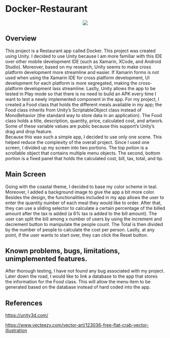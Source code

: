 # Docker-Restaurant
<kbd>
 <p align="center">
  <img src="https://github.com/pharlan97/Docker-Restaurant/blob/master/Screen%20Image.png">
 </p>
</kbd>


## Overview
This project is a Restaurant app called Docker. This project was created using Unity. I decided to use Unity because I am more familiar with this IDE over other mobile development IDE (such as Xamarin, XCode, and Android Studio). Moreover, based on my research, Unity seems to make cross platform development more streamline and easier. If Xamarin forms is not used when using the Xamarin IDE for cross platform development, UI development for each platform is more segregated, making the cross-platform development lass streamline. Lastly, Unity allows the app to be tested in Play mode so that there is no need to build an APK every time I want to test a newly implemented component in the app. 
For my project, I created a Food class that holds the different meals available in my app; the Food class inherits from Unity’s ScriptableObject class instead of MonoBehavior (the standard way to store data in an application). The Food class holds a title, description, quantity, price, calculated cost, and artwork. Some of these variable values are public because this support’s Unity’s drag and drop feature.  
Because this was such a simple app, I decided to use only one scene. This helped reduce the complexity of the overall project. Since I used one screen, I divided up my screen into two portions. The top potion is a scrollable object that contains multiple menu objects. The second, bottom portion is a fixed panel that holds the calculated cost, bill, tax, total, and tip.  

## Main Screen 
Going with the coastal theme, I decided to base my color scheme in teal. Moreover, I added a background image to give the app a bit more color. Besides the design, the functionalities included in my app allows the user to enter the quantity number of each meal they would like to order. After that, they can use a sliding selector to calculate a certain percentage of the billed amount after the tax is added (a 6% tax is added to the bill amount). The user can split the bill among x number of users by using the increment and decrement button to manipulate the people count. The Total is then divided by the number of people to calculate the cost per person. Lastly, at any point, if the user wants to start over, they can click the Reset button.   

## Known problems, bugs, limitations, unimplemented features. 
After thorough testing, I have not found any bug associated with my project. Later down the road, I would like to link a database to the app that stores the information for the Food class. This will allow the menu item to be generated based on the database instead of hard coded into the app. 

## References
https://unity3d.com/

https://www.vecteezy.com/vector-art/123036-free-flat-crab-vector-illustration

